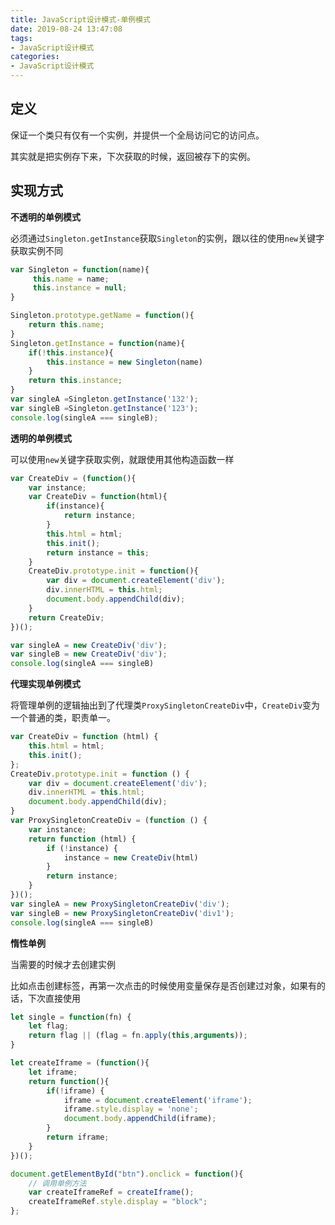 ```yaml
---
title: JavaScript设计模式-单例模式
date: 2019-08-24 13:47:08
tags: 
- JavaScript设计模式
categories: 
- JavaScript设计模式
---
```


## 定义

保证一个类只有仅有一个实例，并提供一个全局访问它的访问点。

其实就是把实例存下来，下次获取的时候，返回被存下的实例。



## 实现方式

**不透明的单例模式**

必须通过`Singleton.getInstance`获取`Singleton`的实例，跟以往的使用`new`关键字获取实例不同

```javascript
var Singleton = function(name){
     this.name = name;
     this.instance = null;
}

Singleton.prototype.getName = function(){
    return this.name;
}
Singleton.getInstance = function(name){
    if(!this.instance){
        this.instance = new Singleton(name)
    }
    return this.instance;
}
var singleA =Singleton.getInstance('132');
var singleB =Singleton.getInstance('123');
console.log(singleA === singleB);
```



**透明的单例模式**

可以使用`new`关键字获取实例，就跟使用其他构造函数一样

```javascript
var CreateDiv = (function(){
    var instance;
    var CreateDiv = function(html){
        if(instance){
            return instance;
        }
        this.html = html;
        this.init();
        return instance = this;
    }
    CreateDiv.prototype.init = function(){
        var div = document.createElement('div');
        div.innerHTML = this.html;
        document.body.appendChild(div);
    }
    return CreateDiv;
})();

var singleA = new CreateDiv('div');
var singleB = new CreateDiv('div');
console.log(singleA === singleB)
```



**代理实现单例模式**

将管理单例的逻辑抽出到了代理类`ProxySingletonCreateDiv`中，`CreateDiv`变为一个普通的类，职责单一。

```javascript
var CreateDiv = function (html) {
    this.html = html;
    this.init();
};
CreateDiv.prototype.init = function () {
    var div = document.createElement('div');
    div.innerHTML = this.html;
    document.body.appendChild(div);
}
var ProxySingletonCreateDiv = (function () {
    var instance;
    return function (html) {
        if (!instance) {
            instance = new CreateDiv(html)
        }
        return instance;
    }
})();
var singleA = new ProxySingletonCreateDiv('div');
var singleB = new ProxySingletonCreateDiv('div1');
console.log(singleA === singleB)
```



**惰性单例**

当需要的时候才去创建实例

比如点击创建标签，再第一次点击的时候使用变量保存是否创建过对象，如果有的话，下次直接使用

```javascript
let single = function(fn) {
    let flag;
    return flag || (flag = fn.apply(this,arguments));
}

let createIframe = (function(){
    let iframe;
    return function(){
        if(!iframe) {
            iframe = document.createElement('iframe');
            iframe.style.display = 'none';
            document.body.appendChild(iframe);
        }
        return iframe;
    }
})();

document.getElementById("btn").onclick = function(){
    // 调用单例方法
    var createIframeRef = createIframe();
    createIframeRef.style.display = "block";    
};
```

